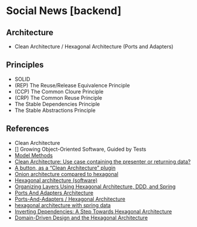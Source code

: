 # Social News [backend]

## Architecture
- Clean Architecture / Hexagonal Architecture (Ports and Adapters)

## Principles
- SOLID
- (REP) The Reuse/Release Equivalence Principle
- (CCP) The Common Cloure Principle
- (CRP) The Common Reuse Principle
- The Stable Dependencies Principle
- The Stable Abstractions Principle

## References
- Clean Architecture
- [] Growing Object-Oriented Software, Guided by Tests
- [Model Methods](https://sequelize.org/master/class/lib/model.js~Model.html)
- [Clean Architecture: Use case containing the presenter or returning data?](https://softwareengineering.stackexchange.com/questions/357052/clean-architecture-use-case-containing-the-presenter-or-returning-data)
- [A button, as a “Clean Architecture” plugin](https://codereview.stackexchange.com/questions/148809/a-button-as-a-clean-architecture-plugin)
- [Onion architecture compared to hexagonal](https://stackoverflow.com/questions/50039019/onion-architecture-compared-to-hexagonal)
- [Hexagonal architecture (software)](https://en.wikipedia.org/wiki/Hexagonal_architecture_(software))
- [Organizing Layers Using Hexagonal Architecture, DDD, and Spring](https://www.baeldung.com/hexagonal-architecture-ddd-spring)
- [Ports And Adapters Architecture](http://wiki.c2.com/?PortsAndAdaptersArchitecture)
- [Ports-And-Adapters / Hexagonal Architecture](http://www.dossier-andreas.net/software_architecture/ports_and_adapters.html)
- [hexagonal architecture with spring data](https://stackoverflow.com/questions/46509252/hexagonal-architecture-with-spring-data)
- [Inverting Dependencies: A Step Towards Hexagonal Architecture](https://medium.com/better-programming/inverting-dependencies-a-step-towards-hexagonal-architecture-ee74e11877dd)
- [Domain-Driven Design and the Hexagonal Architecture](https://vaadin.com/learn/tutorials/ddd/ddd_and_hexagonal)